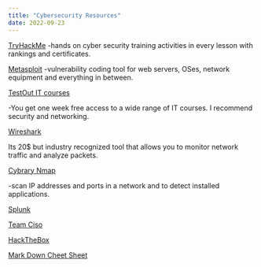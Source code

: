 ```yaml
---
title: "Cybersecurity Resources"
date: 2022-09-23
---
```

[TryHackMe](https://tryhackme.com/) 
-hands on cyber security training activities in every lesson with rankings and certificates. 

[Metasploit](https://www.offensive-security.com/metasploit-unleashed/)
-vulnerability coding tool for web servers, OSes, network equipment and everything in between.

[TestOut IT courses](https://testoutce.com/products/library-suite-monthly)

-You get one week free access to a wide range of IT courses. I recommend security and networking. 

[Wireshark](https://www.udemy.com/course/wireshark/)

Its 20$ but industry recognized tool that allows you to monitor network traffic and analyze packets. 

[Cybrary Nmap](https://www.cybrary.it/course/nmap/)

-scan IP addresses and ports in a network and to detect installed applications. 

[Splunk](https://www.splunk.com/en_us/training/free-courses/overview.html)

[Team Ciso](https://teamciso.com/)

[HackTheBox](https://www.hackthebox.com/)

[Mark Down Cheet Sheet](https://www.markdownguide.org/cheat-sheet/#basic-syntax)
